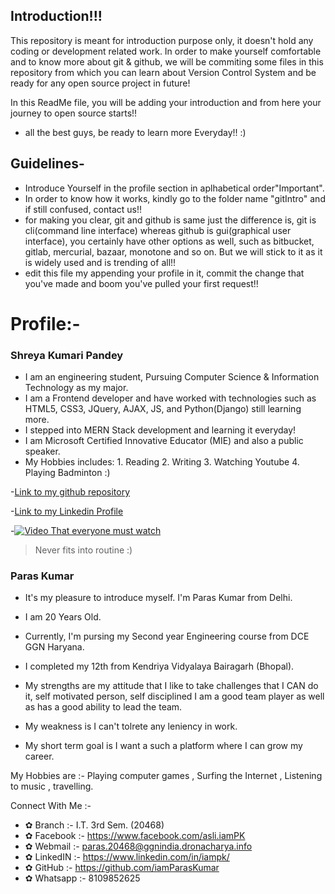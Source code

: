 ## Introduction!!!
This repository is meant for introduction purpose only, it doesn't hold any coding or development related work.
In order to make yourself comfortable and to know more about git & github, we will be commiting some files in this repository from which you can learn about Version Control System and be ready for any open source project in future!

In this ReadMe file, you will be adding your introduction and from here your journey to open source starts!!

- all the best guys, be ready to learn more Everyday!!  :)

## Guidelines-
- Introduce Yourself in the profile section in aplhabetical order"Important".
- In order to know how it works, kindly go to the folder name "gitIntro" and if still confused, contact us!! 
- for making you clear, git and github is same just the difference is, git is cli(command line interface) whereas github is gui(graphical user interface), you certainly have other options as well, such as bitbucket, gitlab, mercurial, bazaar, monotone and so on. But we will stick to it as it is widely used and is trending of all!!
- edit this file my appending your profile in it, commit the change that you've made and boom you've pulled your first request!!

# Profile:-

### Shreya Kumari Pandey
- I am an engineering student, Pursuing Computer Science & Information Technology as my major.
- I am a Frontend developer and have worked with technologies such as HTML5, CSS3, JQuery, AJAX, JS, and Python(Django) still learning more.
- I stepped into MERN Stack development and learning it everyday!
- I am Microsoft Certified Innovative Educator (MIE) and also a public speaker.
- My Hobbies includes: 1. Reading
                       2. Writing
                       3. Watching Youtube
                       4. Playing Badminton :)
                       
                       
-[Link to my github repository](https://www.github.com/shreyapy)

-[Link to my Linkedin Profile](https://www.linkedin.com/in/shreya-pandey-4b7b6214b/)

-[![Video That everyone must watch](http://img.youtube.com/vi/YOUTUBE_VIDEO_ID_HERE/0.jpg)](https://www.youtube.com/watch?v=-7TwMUyWSE0)
> Never fits into routine :)


### Paras Kumar

- It's my pleasure to introduce myself. I'm Paras Kumar from Delhi. 
- I am 20 Years Old.
- Currently, I'm pursing my Second year Engineering course from DCE GGN Haryana. 
- I completed my 12th from  Kendriya Vidyalaya Bairagarh (Bhopal).
- My strengths are my attitude that I like to take challenges that I CAN do it, self motivated person, self disciplined I am a good team player as well as has a good ability to lead the team.

- My weakness is I can't tolrete any leniency in work.
- My short term goal is I want a such a platform where I can grow my career.

 My Hobbies are :- Playing computer games , Surfing the Internet , Listening to music , travelling.

 Connect With Me :-

- ✿ Branch :- I.T. 3rd Sem. (20468)
- ✿ Facebook :- https://www.facebook.com/asli.iamPK
- ✿ Webmail :- paras.20468@ggnindia.dronacharya.info
- ✿ LinkedIN :- https://www.linkedin.com/in/iampk/
- ✿ GitHub :- https://github.com/iamParasKumar
- ✿ Whatsapp :- 8109852625
